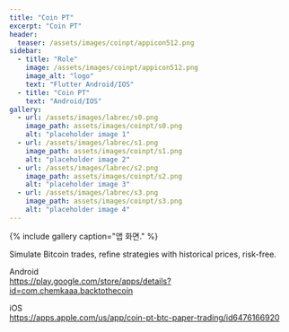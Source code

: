 ```yaml
---
title: "Coin PT"
excerpt: "Coin PT"
header:
  teaser: /assets/images/coinpt/appicon512.png
sidebar:
  - title: "Role"
    image: /assets/images/coinpt/appicon512.png
    image_alt: "logo"
    text: "Flutter Android/IOS"
  - title: "Coin PT"
    text: "Android/IOS"
gallery:
  - url: /assets/images/labrec/s0.png
    image_path: assets/images/coinpt/s0.png
    alt: "placeholder image 1"
  - url: /assets/images/labrec/s1.png
    image_path: assets/images/coinpt/s1.png
    alt: "placeholder image 2"
  - url: /assets/images/labrec/s2.png
    image_path: assets/images/coinpt/s2.png
    alt: "placeholder image 3"
  - url: /assets/images/labrec/s3.png
    image_path: assets/images/coinpt/s3.png
    alt: "placeholder image 4"
---
```


{% include gallery caption="앱 화면." %}

Simulate Bitcoin trades, refine strategies with historical prices, risk-free.

  Android  
  <https://play.google.com/store/apps/details?id=com.chemkaaa.backtothecoin>  
    
  iOS  
  <https://apps.apple.com/us/app/coin-pt-btc-paper-trading/id6476166920>
